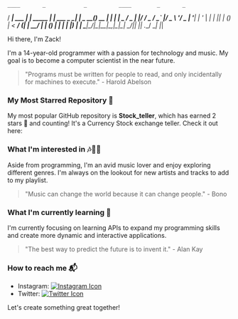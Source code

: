     ____       _            _          ____        _       _
   / ___| ___ | | _____  __| | ___ _ _| ___| _ __(_)_ __ | |_
  | |  _ / _ \| |/ / _ \/ _` |/ _ \ '__/ _ \| '__| | '_ \| __|
  | |_| | (_) |   <  __/ (_| |  __/ | | (_) | |  | | |_) | |_
   \____|\___/|_|\_\___|\__,_|\___|_|  \___/|_|  |_| .__/ \__|
                                                    |_|        

Hi there, I'm Zack!

I'm a 14-year-old programmer with a passion for technology and music. My goal is to become a computer scientist in the near future.

> "Programs must be written for people to read, and only incidentally for machines to execute." - Harold Abelson

### My Most Starred Repository 🚀
My most popular GitHub repository is **Stock_teller**, which has earned 2 stars 🌟 and counting! It's a Currency Stock exchange teller.
Check it out here: [![<your-repository-name>](https://img.shields.io/badge/Stock_teller-blueviolet?style=for-the-badge)](https://github.com/king101-bit/Stock_teller)

### What I'm interested in 🎶👨‍💻
Aside from programming, I'm an avid music lover and enjoy exploring different genres. I'm always on the lookout for new artists and tracks to add to my playlist.

> "Music can change the world because it can change people." - Bono

### What I'm currently learning 🌱
I'm currently focusing on learning APIs to expand my programming skills and create more dynamic and interactive applications.

> "The best way to predict the future is to invent it." - Alan Kay

### How to reach me 📬
- Instagram: [![Instagram Icon](https://img.shields.io/badge/-Instagram-E1306C?style=for-the-badge&logo=instagram&logoColor=white)](https://www.instagram.com/prod.krxzydev/)
- Twitter: [![Twitter Icon](https://img.shields.io/badge/-Twitter-1DA1F2?style=for-the-badge&logo=twitter&logoColor=white)](https://twitter.com/krxzydev)

Let's create something great together!
